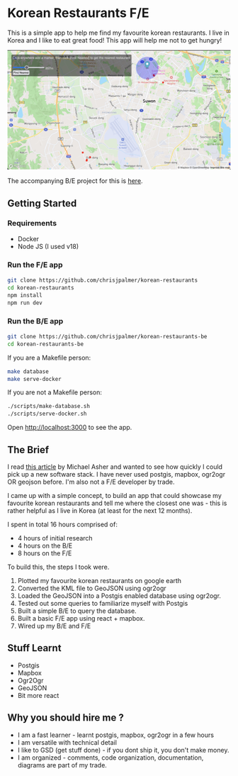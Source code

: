 # Korean Restaurants F/E

This is a simple app to help me find my favourite korean restaurants. I live in Korea and I like to eat great food! This app will help me not to get hungry!

![](./screenshot.png)

The accompanying B/E project for this is
[here](https://github.com/chrisjpalmer/korean-restaurants-be).

## Getting Started

### Requirements
- Docker
- Node JS (I used v18)

### Run the F/E app

```bash
git clone https://github.com/chrisjpalmer/korean-restaurants
cd korean-restaurants
npm install
npm run dev
```

### Run the B/E app

```bash
git clone https://github.com/chrisjpalmer/korean-restaurants-be
cd korean-restaurants-be
```

If you are a Makefile person:

```sh
make database
make serve-docker
```

If you are not a Makefile person:

```sh
./scripts/make-database.sh
./scripts/serve-docker.sh
```

Open [http://localhost:3000](http://localhost:3000) to see the app.

## The Brief

I read
[this article](https://www.linkedin.com/pulse/right-size-your-geospatial-data-architecture-vector-michael-asher/?utm_source=share&utm_medium=member_ios&utm_campaign=share_via)
by Michael Asher and wanted to see how quickly I could pick up a new software
stack. I have never used postgis, mapbox, ogr2ogr OR geojson before. I'm also
not a F/E developer by trade.

I came up with a simple concept, to build an app that could showcase my
favourite korean restaurants and tell me where the closest one was - this is
rather helpful as I live in Korea (at least for the next 12 months).

I spent in total 16 hours comprised of:

- 4 hours of initial research
- 4 hours on the B/E
- 8 hours on the F/E

To build this, the steps I took were.

1. Plotted my favourite korean restaurants on google earth
2. Converted the KML file to GeoJSON using ogr2ogr
3. Loaded the GeoJSON into a Postgis enabled database using ogr2ogr.
4. Tested out some queries to familiarize myself with Postgis
5. Built a simple B/E to query the database.
6. Built a basic F/E app using react + mapbox.
7. Wired up my B/E and F/E

## Stuff Learnt

- Postgis
- Mapbox
- Ogr2Ogr
- GeoJSON
- Bit more react

## Why you should hire me ?

- I am a fast learner - learnt postgis, mapbox, ogr2ogr in a few hours
- I am versatile with technical detail
- I like to GSD (get stuff done) - if you dont ship it, you don't make money.
- I am organized - comments, code organization, documentation, diagrams are part
  of my trade.
